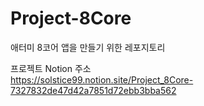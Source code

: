 # Project-8Core
애터미 8코어 앱을 만들기 위한 레포지토리

프로젝트 Notion 주소   
https://solstice99.notion.site/Project_8Core-7327832de47d42a7851d72ebb3bba562
